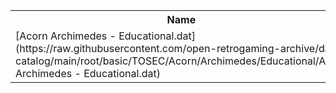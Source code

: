 <table>
<tr><th>Name</th><th>Size</th></tr>
<tr><td>
[Acorn Archimedes - Educational.dat](https://raw.githubusercontent.com/open-retrogaming-archive/dat-catalog/main/root/basic/TOSEC/Acorn/Archimedes/Educational/Acorn Archimedes - Educational.dat)
</td><td>2216</td></tr>
</table>
